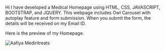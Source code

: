 Hi I have developed a Medical Homepage using HTML, CSS, JAVASCRIPT, BOOTSTRAP, and JQUERY. This webpage includes Owl Carousel with autoplay feature and form submission. When you submit the form, the details will be received on my Email ID.


Here is the preview of my Homepage.

![Aafiya Mediritreats](https://github.com/user-attachments/assets/6ceb2471-2afd-481a-be49-83603ff1b13a)
